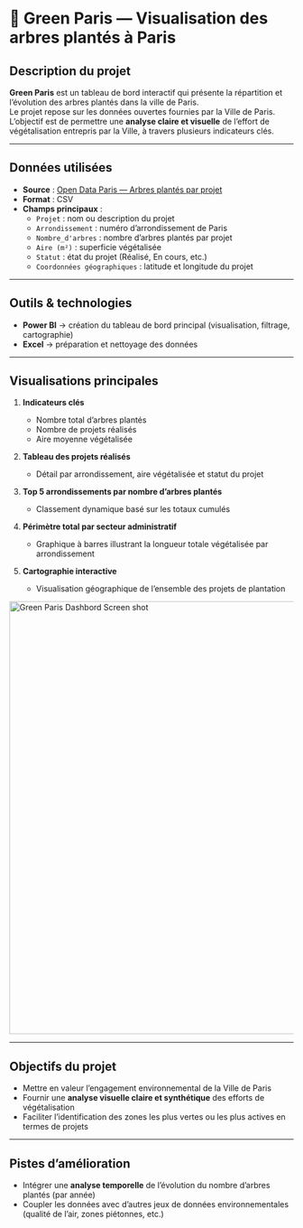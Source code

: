 # 🌳 Green Paris — Visualisation des arbres plantés à Paris

## Description du projet  
**Green Paris** est un tableau de bord interactif qui présente la répartition et l’évolution des arbres plantés dans la ville de Paris.  
Le projet repose sur les données ouvertes fournies par la Ville de Paris. 
L’objectif est de permettre une **analyse claire et visuelle** de l’effort de végétalisation entrepris par la Ville, à travers plusieurs indicateurs clés.

---

## Données utilisées  
- **Source** : [Open Data Paris — Arbres plantés par projet](https://opendata.paris.fr/explore/dataset/arbres-plantes-par-projet/information)  
- **Format** : CSV  
- **Champs principaux** :
  - `Projet` : nom ou description du projet  
  - `Arrondissement` : numéro d’arrondissement de Paris  
  - `Nombre_d'arbres` : nombre d’arbres plantés par projet  
  - `Aire (m²)` : superficie végétalisée  
  - `Statut` : état du projet (Réalisé, En cours, etc.)  
  - `Coordonnées géographiques` : latitude et longitude du projet  

---

## Outils & technologies  
- **Power BI** → création du tableau de bord principal (visualisation, filtrage, cartographie)  
- **Excel** → préparation et nettoyage des données  
---

## Visualisations principales  
1. **Indicateurs clés**  
   - Nombre total d’arbres plantés  
   - Nombre de projets réalisés  
   - Aire moyenne végétalisée  

2. **Tableau des projets réalisés**  
   - Détail par arrondissement, aire végétalisée et statut du projet

3. **Top 5 arrondissements par nombre d’arbres plantés**  
   - Classement dynamique basé sur les totaux cumulés  

4. **Périmètre total par secteur administratif**  
   - Graphique à barres illustrant la longueur totale végétalisée par arrondissement  

5. **Cartographie interactive**  
   - Visualisation géographique de l’ensemble des projets de plantation
   
<img width="1360" height="767" alt="Green Paris Dashbord Screen shot" src="https://github.com/user-attachments/assets/e94c1f2d-d023-4c60-beaa-9cfb4724b62f" />

---

## Objectifs du projet  
- Mettre en valeur l’engagement environnemental de la Ville de Paris 
- Fournir une **analyse visuelle claire et synthétique** des efforts de végétalisation  
- Faciliter l’identification des zones les plus vertes ou les plus actives en termes de projets  

---

## Pistes d’amélioration  
- Intégrer une **analyse temporelle** de l’évolution du nombre d’arbres plantés (par année)  
- Coupler les données avec d’autres jeux de données environnementales (qualité de l’air, zones piétonnes, etc.)  
